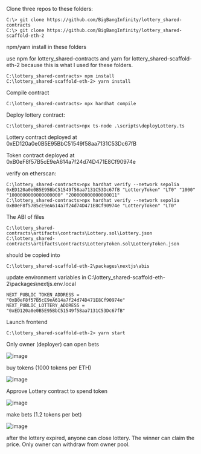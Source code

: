 Clone three repos to these folders:

```
C:\> git clone https://github.com/BigBangInfinity/lottery_shared-contracts
C:\> git clone https://github.com/BigBangInfinity/lottery_shared-scaffold-eth-2
```

npm/yarn install in these folders

use npm for lottery_shared-contracts and yarn for lottery_shared-scaffold-eth-2 because this is what I used for these folders.

```
C:\lottery_shared-contracts> npm install
C:\lottery_shared-scaffold-eth-2> yarn install
```

Compile contract

```
C:\lottery_shared-contracts> npx hardhat compile
```

Deploy lottery contract:

```
C:\lottery_shared-contracts>npx ts-node .\scripts\deployLottery.ts
```

Lottery contract deployed at 0xED120a0e0B5E95BbC51549f58aa7131C53Dc67fB

Token contract deployed at 0xB0eF8f57B5cE9eA614a7f24d74D471E8Cf90974e

verify on etherscan:
```
C:\lottery_shared-contracts>npx hardhat verify --network sepolia 0xED120a0e0B5E95BbC51549f58aa7131C53Dc67fB "LotteryToken" "LT0" "1000" "1000000000000000000" "200000000000000011" 
C:\lottery_shared-contracts>npx hardhat verify --network sepolia 0xB0eF8f57B5cE9eA614a7f24d74D471E8Cf90974e "LotteryToken" "LT0"
```

The ABI of files
```
C:\lottery_shared-contracts\artifacts\contracts\Lottery.sol\Lottery.json
C:\lottery_shared-contracts\artifacts\contracts\LotteryToken.sol\LotteryToken.json
```

should be copied into 

```
C:\lottery_shared-scaffold-eth-2\packages\nextjs\abis
```

update environment variables in C:\lottery_shared-scaffold-eth-2\packages\nextjs\.env.local

```
NEXT_PUBLIC_TOKEN_ADDRESS = "0xB0eF8f57B5cE9eA614a7f24d74D471E8Cf90974e"
NEXT_PUBLIC_LOTTERY_ADDRESS = "0xED120a0e0B5E95BbC51549f58aa7131C53Dc67fB"
```

Launch frontend
```
C:\lottery_shared-scaffold-eth-2> yarn start
```

Only owner (deployer) can open bets


![image](https://github.com/BigBangInfinity/lottery_shared-main/assets/37957341/a21027a1-7ca5-4d02-9ce2-f9a1a749000c)

buy tokens (1000 tokens per ETH)

![image](https://github.com/BigBangInfinity/lottery_shared-main/assets/37957341/2f70718d-d9aa-48cb-ae74-9972249fa763)


Approve Lottery contract to spend token

![image](https://github.com/BigBangInfinity/lottery_shared-main/assets/37957341/291e55fc-8d06-4efe-b25e-4a8b2091b6e4)

make bets (1.2 tokens per bet) 

![image](https://github.com/BigBangInfinity/lottery_shared-main/assets/37957341/d5082ede-cb85-40e4-afe9-b5e7bc89086c)

after the lottery expired, anyone can close lottery. The winner can claim the price. Only owner can withdraw from owner pool.
